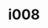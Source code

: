 ---
title: i008
text: Is your focus more often
options:
  a: 
    text: Directed inward, toward personal ideas 
    dimension: I
  b:
    text: Directed outward, toward others' feedback
    dimension: E
---